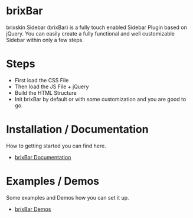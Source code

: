 # brixBar

brixskin Sidebar (brixBar) is a fully touch enabled Sidebar Plugin based on jQuery. You can easily create a fully functional and well customizable Sidebar within only a few steps.

# Steps
  - First load the CSS File
  - Then load the JS File + jQuery
  - Build the HTML Structure
  - Init brixBar by default or with some customization and you are good to go.

# Installation / Documentation
How to getting started you can find here.
 - [brixBar Documentation](http://brixskin.de/sidebar/docs/)

# Examples / Demos
Some examples and Demos how you can set it up.
 - [brixBar Demos](http://brixskin.de/sidebar/demos/)
